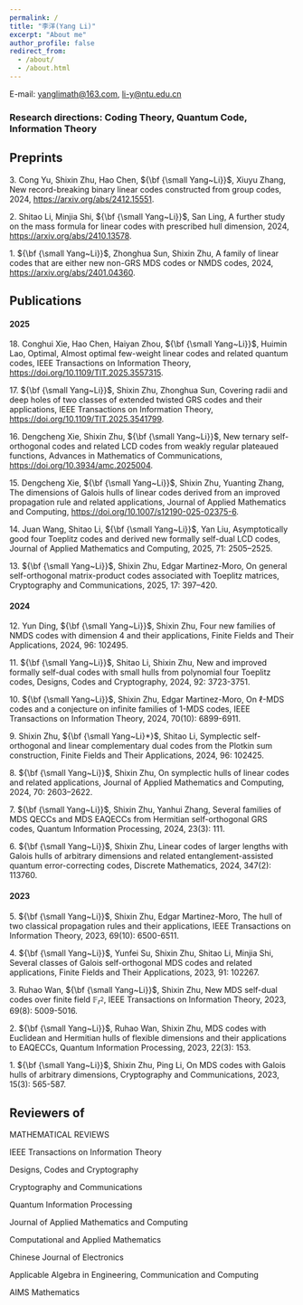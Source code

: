 ```yaml
---
permalink: /
title: "李洋(Yang Li)"
excerpt: "About me"
author_profile: false
redirect_from: 
  - /about/
  - /about.html
---
```



E-mail: yanglimath@163.com, li-y@ntu.edu.cn

### Research directions: Coding Theory, Quantum Code, Information Theory



## Preprints

$3.$ Cong Yu, Shixin Zhu, Hao Chen, ${\bf {\small Yang~Li}}$, Xiuyu Zhang, New record-breaking binary linear codes constructed from group codes, 2024, 
https://arxiv.org/abs/2412.15551.

$2.$ Shitao Li, Minjia Shi, ${\bf {\small Yang~Li}}$, San Ling, A further study on the mass formula for linear codes with prescribed hull dimension, 2024, https://arxiv.org/abs/2410.13578.

$1.$ ${\bf {\small Yang~Li}}$, Zhonghua Sun, Shixin Zhu, A family of linear codes that are either new non-GRS MDS codes or NMDS
codes, 2024, https://arxiv.org/abs/2401.04360.   




## Publications  

#### 2025

$18.$ Conghui Xie, Hao Chen, Haiyan Zhou, ${\bf {\small Yang~Li}}$, Huimin Lao, Optimal, Almost optimal few-weight linear codes and related quantum codes, IEEE Transactions on Information Theory, https://doi.org/10.1109/TIT.2025.3557315.

$17.$ ${\bf {\small Yang~Li}}$, Shixin Zhu, Zhonghua Sun, Covering radii and deep holes of two classes of extended twisted GRS codes and their applications, IEEE Transactions on Information Theory, https://doi.org/10.1109/TIT.2025.3541799.

$16.$ Dengcheng Xie, Shixin Zhu, ${\bf {\small Yang~Li}}$, New ternary self-orthogonal codes and related LCD codes from weakly regular plateaued functions, Advances in Mathematics of Communications, https://doi.org/10.3934/amc.2025004. 

$15.$ Dengcheng Xie, ${\bf {\small Yang~Li}}$, Shixin Zhu, Yuanting Zhang, The dimensions of Galois hulls of linear codes derived from an improved propagation rule and related applications, Journal of Applied Mathematics and Computing, https://doi.org/10.1007/s12190-025-02375-6.

$14.$  Juan Wang, Shitao Li, ${\bf {\small Yang~Li}}$, Yan Liu, Asymptotically good four Toeplitz codes and derived new formally self-dual LCD codes, Journal of Applied Mathematics and Computing, 2025, 71: 2505–2525.

$13.$ ${\bf {\small Yang~Li}}$, Shixin Zhu, Edgar Martinez-Moro, On general self-orthogonal matrix-product codes associated with Toeplitz matrices, Cryptography and Communications, 2025, 17: 397–420.

#### 2024 

$12.$ Yun Ding, ${\bf {\small Yang~Li}}$, Shixin Zhu, Four new families of NMDS codes with dimension 4 and their applications, Finite Fields and Their Applications, 2024, 96: 102495.

$11.$ ${\bf {\small Yang~Li}}$, Shitao Li, Shixin Zhu, New and improved formally self-dual codes with small hulls from polynomial four Toeplitz codes, Designs, Codes and Cryptography, 2024, 92: 3723-3751.

$10.$ ${\bf {\small Yang~Li}}$, Shixin Zhu, Edgar Martinez-Moro, On $\ell$-MDS codes and a conjecture on infinite families of $1$-MDS codes, IEEE Transactions on Information Theory, 2024, 70(10): 6899-6911.

$9.$ Shixin Zhu, ${\bf {\small Yang~Li}*}$, Shitao Li, Symplectic self-orthogonal and linear complementary dual codes from the Plotkin sum construction, Finite Fields and Their Applications, 2024, 96: 102425.

$8.$ ${\bf {\small Yang~Li}}$, Shixin Zhu, On symplectic hulls of linear codes and related applications, Journal of Applied Mathematics and Computing, 2024, 70: 2603–2622.     

$7.$ ${\bf {\small Yang~Li}}$, Shixin Zhu, Yanhui Zhang, Several families of MDS QECCs and MDS EAQECCs from Hermitian self-orthogonal GRS codes, Quantum Information Processing, 2024, 23(3): 111.  

$6.$ ${\bf {\small Yang~Li}}$, Shixin Zhu, Linear codes of larger lengths with Galois hulls of arbitrary dimensions and related entanglement-assisted quantum error-correcting codes, Discrete Mathematics, 2024, 347(2): 113760. 

#### 2023

$5.$ ${\bf {\small Yang~Li}}$, Shixin Zhu, Edgar Martinez-Moro, The hull of two classical propagation rules and their applications, IEEE Transactions on Information Theory, 2023, 69(10): 6500-6511. 

$4.$ ${\bf {\small Yang~Li}}$, Yunfei Su, Shixin Zhu, Shitao Li, Minjia Shi, Several classes of Galois self-orthogonal MDS codes and related applications, Finite Fields and Their Applications, 2023, 91: 102267. 

$3.$ Ruhao Wan, ${\bf {\small Yang~Li}}$, Shixin Zhu, New MDS self-dual codes over finite field $\mathbb{F}_{r^2}$, IEEE Transactions on Information Theory, 2023, 69(8): 5009-5016. 

$2.$ ${\bf {\small Yang~Li}}$, Ruhao Wan, Shixin Zhu, MDS codes with Euclidean and Hermitian hulls of flexible dimensions and their applications to EAQECCs, Quantum Information Processing, 2023, 22(3): 153.  

$1.$ ${\bf {\small Yang~Li}}$, Shixin Zhu, Ping Li, On MDS codes with Galois hulls of arbitrary dimensions, Cryptography and Communications, 2023, 15(3): 565-587.




## Reviewers of 

MATHEMATICAL REVIEWS

IEEE Transactions on Information Theory 

Designs, Codes and Cryptography

Cryptography and Communications

Quantum Information Processing

Journal of Applied Mathematics and Computing

Computational and Applied Mathematics

Chinese Journal of Electronics

Applicable Algebra in Engineering, Communication and Computing

AIMS Mathematics





